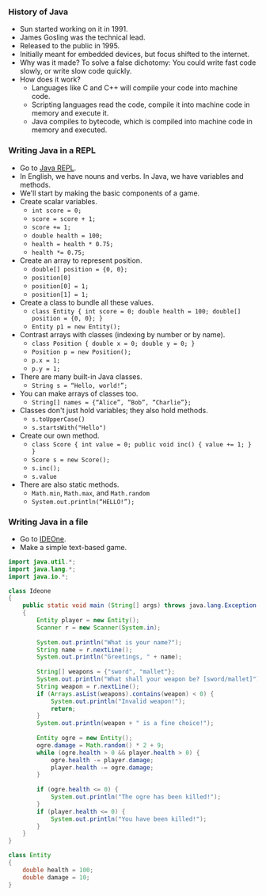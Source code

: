 ### History of Java

* Sun started working on it in 1991.
* James Gosling was the technical lead.
* Released to the public in 1995.
* Initially meant for embedded devices, but focus shifted to the internet.
* Why was it made? To solve a false dichotomy: You could write fast code slowly, or write slow code quickly.
* How does it work?
  * Languages like C and C++ will compile your code into machine code.
  * Scripting languages read the code, compile it into machine code in memory and execute it.
  * Java compiles to bytecode, which is compiled into machine code in memory and executed.

### Writing Java in a REPL

* Go to [Java REPL](http://www.javarepl.com/console.html).
* In English, we have nouns and verbs. In Java, we have variables and methods.
* We'll start by making the basic components of a game.
* Create scalar variables.
  * `int score = 0;`
  * `score = score + 1;`
  * `score += 1;`
  * `double health = 100;`
  * `health = health * 0.75;`
  * `health *= 0.75;`
* Create an array to represent position.
  * `double[] position = {0, 0};`
  * `position[0]`
  * `position[0] = 1;`
  * `position[1] = 1;`
* Create a class to bundle all these values.
  * `class Entity { int score = 0; double health = 100; double[] position = {0, 0}; }`
  * `Entity p1 = new Entity();`
* Contrast arrays with classes (indexing by number or by name).
  * `class Position { double x = 0; double y = 0; }`
  * `Position p = new Position();`
  * `p.x = 1;`
  * `p.y = 1;`
* There are many built-in Java classes.
  * `String s = “Hello, world!”;`
* You can make arrays of classes too.
  * `String[] names = {“Alice”, “Bob”, “Charlie”};`
* Classes don't just hold variables; they also hold methods.
  * `s.toUpperCase()`
  * `s.startsWith("Hello")`
* Create our own method.
  * `class Score { int value = 0; public void inc() { value += 1; } }`
  * `Score s = new Score();`
  * `s.inc();`
  * `s.value`
* There are also static methods.
  * `Math.min`, `Math.max`, and `Math.random`
  * `System.out.println(“HELLO!”);`

### Writing Java in a file

* Go to [IDEOne](http://ideone.com/).
* Make a simple text-based game.

```java
import java.util.*;
import java.lang.*;
import java.io.*;

class Ideone
{
	public static void main (String[] args) throws java.lang.Exception
	{
		Entity player = new Entity();
		Scanner r = new Scanner(System.in);
		
		System.out.println("What is your name?");
		String name = r.nextLine();
		System.out.println("Greetings, " + name);
		
		String[] weapons = {"sword", "mallet"};
		System.out.println("What shall your weapon be? [sword/mallet]");
		String weapon = r.nextLine();
		if (Arrays.asList(weapons).contains(weapon) < 0) {
			System.out.println("Invalid weapon!");
			return;
		}
		System.out.println(weapon + " is a fine choice!");
		
		Entity ogre = new Entity();
		ogre.damage = Math.random() * 2 + 9;
		while (ogre.health > 0 && player.health > 0) {
			ogre.health -= player.damage;
			player.health -= ogre.damage;
		}
		
		if (ogre.health <= 0) {
			System.out.println("The ogre has been killed!");
		}
		if (player.health <= 0) {
			System.out.println("You have been killed!");
		}
	}
}

class Entity
{
	double health = 100;
	double damage = 10;
}
```
